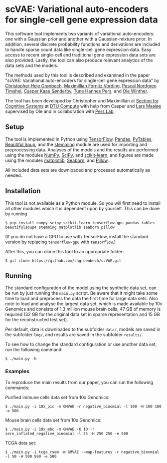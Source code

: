 # scVAE: Variational auto-encoders for single-cell gene expression data #

This software tool implements two variants of variational auto-encoders: one with a Gaussian prior and another with a Gaussian-mixture prior. In addition, several discrete probability functions and derivations are included to handle sparse count data like single-cell gene expression data. Easy access to recent single-cell and traditional gene expression data sets are also provided. Lastly, the tool can also produce relevant analytics of the data sets and the models.

The methods used by this tool is described and examined in the paper "scVAE: Variational auto-encoders for single-cell gene expression data" by [Christopher Heje Grønbech][Chris], [Maximillian Fornitz Vording][Max], [Pascal Nordgren Timshel][Pascal], [Casper Kaae Sønderby][Casper], [Tune Hannes Pers][Tune], and [Ole Winther][Ole].

The tool has been developed by Christopher and Maximillian at [Section for Cognitive Systems][CogSys] at [DTU Compute][] with help from Casper and [Lars Maaløe][Lars] supervised by Ole and in collaboration with [Pers Lab][].

[Chris]: https://github.com/chgroenbech
[Max]: https://github.com/maximillian91
[Pascal]: https://github.com/pascaltimshel
[Casper]: https://casperkaae.github.io
[Tune]: http://cbmr.ku.dk/research/section-for-metabolic-genetics/pers-group/
[Ole]: http://cogsys.imm.dtu.dk/staff/winther/

[Lars]: http://github.com/larsmaaloee

[CogSys]: https://github.com/DTUComputeCognitiveSystems
[DTU Compute]: http://compute.dtu.dk
[Pers Lab]: https://github.com/perslab

## Setup ##

The tool is implemented in Python using [TensorFlow][]. [Pandas][], [PyTables][],
[Beautiful Soup][], and the [stemming][] module are used for importing and preprocessing data. Analyses of the models and the results are performed using the modules [NumPy][], [SciPy][], and [scikit-learn][], and figures are made using the modules [matplotlib][], [Seaborn][], and [Pillow][].

[TensorFlow]: https://www.tensorflow.org
[Pandas]: http://pandas.pydata.org
[PyTables]: http://www.pytables.org
[Beautiful Soup]: https://www.crummy.com/software/BeautifulSoup/
[stemming]: https://bitbucket.org/mchaput/stemming
[NumPy]: http://www.numpy.org
[SciPy]: https://www.scipy.org
[scikit-learn]: http://scikit-learn.org
[matplotlib]: http://matplotlib.org
[Seaborn]: http://seaborn.pydata.org
[Pillow]: http://python-pillow.org

All included data sets are downloaded and processed automatically as needed.

## Installation ##

This tool is not available as a Python module. So you will first need to install all other modules which it is dependent upon by yourself. This can be done by running

	$ pip install numpy scipy scikit-learn tensorflow-gpu pandas tables beautifulsoup4 stemming matplotlib seaborn pillow

(If you do not have a GPU to use with TensorFlow, install the standard version by replacing `tensorflow-gpu` with `tensorflow`.)

After this, you can clone this tool to an appropriate folder:

	$ git clone https://github.com/chgroenbech/scVAE.git

## Running ##

The standard configuration of the model using the synthetic data set, can be run by just running the `main.py` script. Be aware that it might take some time to load and preprocess the data the first time for large data sets. Also note to load and analyse the largest data set, which is made available by 10x Genomics and consists of 1.3 million mouse brain cells, 47 GB of memory is required (32 GB for the original data set in sparse representation and 15 GB for the reconstructed test set).

Per default, data is downloaded to the subfolder `data/`, models are saved in the subfolder `log/`, and results are saved in the subfolder `results/`.

To see how to change the standard configuration or use another data set, run the following command:

	$ ./main.py -h

### Examples ###

To reproduce the main results from our paper, you can run the following commands:

Purified immune cells data set from 10x Genomics:

	$ ./main.py -i 10x_pic -m GMVAE -r negative_binomial -l 100 -H 100 100 -e 500

Mouse brain cells data set from 10x Genomics:

	$ ./main.py -i 10x_mbc -m GMVAE -K 10 -r zero_inflated_negative_binomial -l 25 -H 250 250 -e 500

TCGA data set:

	$ ./main.py -i tcga_rsem -m GMVAE --map-features -r negative_binomial -l 50 -H 500 500 -e 500
